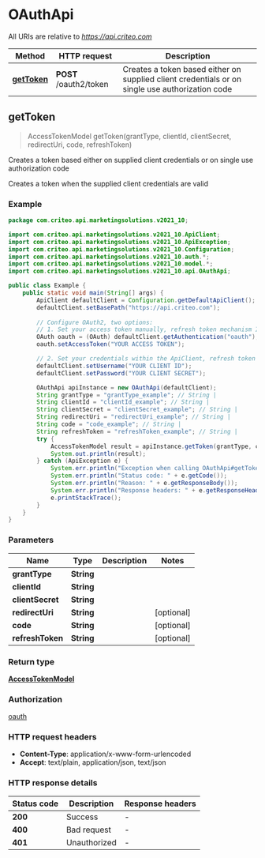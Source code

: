 # OAuthApi

All URIs are relative to *https://api.criteo.com*

| Method | HTTP request | Description |
|------------- | ------------- | -------------|
| [**getToken**](OAuthApi.md#getToken) | **POST** /oauth2/token | Creates a token based either on supplied client credentials or on single use authorization code |



## getToken

> AccessTokenModel getToken(grantType, clientId, clientSecret, redirectUri, code, refreshToken)

Creates a token based either on supplied client credentials or on single use authorization code

Creates a token when the supplied client credentials are valid

### Example

```java
package com.criteo.api.marketingsolutions.v2021_10;

import com.criteo.api.marketingsolutions.v2021_10.ApiClient;
import com.criteo.api.marketingsolutions.v2021_10.ApiException;
import com.criteo.api.marketingsolutions.v2021_10.Configuration;
import com.criteo.api.marketingsolutions.v2021_10.auth.*;
import com.criteo.api.marketingsolutions.v2021_10.model.*;
import com.criteo.api.marketingsolutions.v2021_10.api.OAuthApi;

public class Example {
    public static void main(String[] args) {
        ApiClient defaultClient = Configuration.getDefaultApiClient();
        defaultClient.setBasePath("https://api.criteo.com");
        
        // Configure OAuth2, two options:
        // 1. Set your access token manually, refresh token mechanism IS NOT handled by the client
        OAuth oauth = (OAuth) defaultClient.getAuthentication("oauth");
        oauth.setAccessToken("YOUR ACCESS TOKEN");

        // 2. Set your credentials within the ApiClient, refresh token mechanism IS handled for you 💚
        defaultClient.setUsername("YOUR CLIENT ID");
        defaultClient.setPassword("YOUR CLIENT SECRET");

        OAuthApi apiInstance = new OAuthApi(defaultClient);
        String grantType = "grantType_example"; // String | 
        String clientId = "clientId_example"; // String | 
        String clientSecret = "clientSecret_example"; // String | 
        String redirectUri = "redirectUri_example"; // String | 
        String code = "code_example"; // String | 
        String refreshToken = "refreshToken_example"; // String | 
        try {
            AccessTokenModel result = apiInstance.getToken(grantType, clientId, clientSecret, redirectUri, code, refreshToken);
            System.out.println(result);
        } catch (ApiException e) {
            System.err.println("Exception when calling OAuthApi#getToken");
            System.err.println("Status code: " + e.getCode());
            System.err.println("Reason: " + e.getResponseBody());
            System.err.println("Response headers: " + e.getResponseHeaders());
            e.printStackTrace();
        }
    }
}
```

### Parameters


| Name | Type | Description  | Notes |
|------------- | ------------- | ------------- | -------------|
| **grantType** | **String**|  | |
| **clientId** | **String**|  | |
| **clientSecret** | **String**|  | |
| **redirectUri** | **String**|  | [optional] |
| **code** | **String**|  | [optional] |
| **refreshToken** | **String**|  | [optional] |

### Return type

[**AccessTokenModel**](AccessTokenModel.md)

### Authorization

[oauth](../README.md#oauth)

### HTTP request headers

- **Content-Type**: application/x-www-form-urlencoded
- **Accept**: text/plain, application/json, text/json


### HTTP response details
| Status code | Description | Response headers |
|-------------|-------------|------------------|
| **200** | Success |  -  |
| **400** | Bad request |  -  |
| **401** | Unauthorized |  -  |


